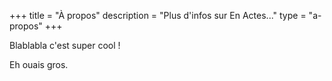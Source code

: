 +++
title = "À propos"
description = "Plus d'infos sur En Actes..."
type = "a-propos"
+++

Blablabla c'est super cool !

Eh ouais gros.
